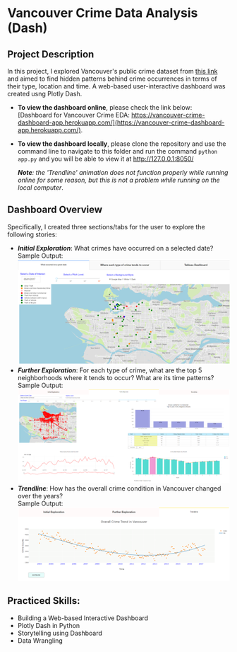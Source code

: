 # Vancouver Crime Data Analysis (Dash)

## Project Description
In this project, I explored Vancouver's public crime dataset from [this link](https://data.vancouver.ca/datacatalogue/crime-data.htm) and aimed to find hidden patterns behind crime occurrences in terms of their type, location and time. A web-based user-interactive dashboard was created usng Plotly Dash.

- **To view the dashboard online**, please check the link below:  
[Dashboard for Vancouver Crime EDA: https://vancouver-crime-dashboard-app.herokuapp.com/](https://vancouver-crime-dashboard-app.herokuapp.com/).

- **To view the dashboard locally**, please clone the repository and use the command line to navigate to this folder and run the command `python app.py` and you will be able to view it at http://127.0.0.1:8050/

  _**Note**: the 'Trendline' animation does not function properly while running online for some reason, but this is not a problem while running on the local computer_.

## Dashboard Overview
Specifically, I created three sections/tabs for the user to explore the following stories:
- **_Initial Exploration_**: What crimes have occurred on a selected date?  
  Sample Output:  
  ![Initial Exploration](https://github.com/qyzqyz1/Data-Science-Portfolio/blob/master/Python%20Projects/Python%20-%20Data%20Analysis%20and%20Visualization/Vancouver%20Crime%20Analysis%20(Dash)/Sample%20Screenshot/Initial_Exploration_1.PNG)  
- **_Further Exploration_**: For each type of crime, what are the top 5 neighborhoods where it tends to occur? What are its time patterns?   
  Sample Output:
  ![Further Exploration](https://github.com/qyzqyz1/Data-Science-Portfolio/blob/master/Python%20Projects/Python%20-%20Data%20Analysis%20and%20Visualization/Vancouver%20Crime%20Analysis%20(Dash)/Sample%20Screenshot/Further_Exploration_2.png)  
- **_Trendline_**: How has the overall crime condition in Vancouver changed over the years?  
  Sample Output:  
  ![Trendline](https://github.com/qyzqyz1/Data-Science-Portfolio/blob/master/Python%20Projects/Python%20-%20Data%20Analysis%20and%20Visualization/Vancouver%20Crime%20Analysis%20(Dash)/Sample%20Screenshot/Treadline.png)  

## Practiced Skills:
  - Building a Web-based Interactive Dashboard
  - Plotly Dash in Python
  - Storytelling using Dashboard
  - Data Wrangling
  
